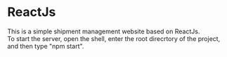 # ReactJs
This is a simple shipment management website based on ReactJs.<br>
To start the server, open the shell, enter the root direcrtory of the project, and then type "npm start".

